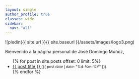 ```yaml
---
layout: single
author_profile: true
classes: wide
sidebar:
  nav: "all"
---
```


![pledin({{ site.url }}{{ site.baseurl }}/assets/images/logo3.png)

Bienvenido a la página personal de José Domingo Muñoz, 

<ul>
  {% for post in site.posts offset: 0 limit: 5%}
    <li>
      <a href="{{ site.baseurl }}{{ post.url }}">
        {{ post.title }}
      </a>
      <small>({{ post.date | date: "%d-%m-%Y" }})</small>
    </li>
  {% endfor %}
</ul>